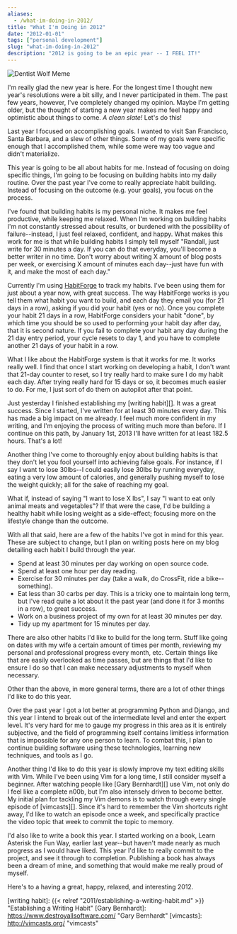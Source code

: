 ```yaml
---
aliases:
  - /what-im-doing-in-2012/
title: "What I'm Doing in 2012"
date: "2012-01-01"
tags: ["personal development"]
slug: "what-im-doing-in-2012"
description: "2012 is going to be an epic year -- I FEEL IT!"
---
```



![Dentist Wolf Meme][]


I'm really glad the new year is here.  For the longest time I thought new
year's resolutions were a bit silly, and I never participated in them.  The
past few years, however, I've completely changed my opinion.  Maybe I'm getting
older, but the thought of starting a new year makes me feel happy and
optimistic about things to come.  *A clean slate!*  Let's do this!

Last year I focused on accomplishing goals.  I wanted to visit San Francisco,
Santa Barbara, and a slew of other things.  Some of my goals were specific
enough that I accomplished them, while some were way too vague and didn't
materialize.

This year is going to be all about habits for me.  Instead of focusing on doing
specific things, I'm going to be focusing on building habits into my daily
routine.  Over the past year I've come to really appreciate habit building.
Instead of focusing on the outcome (e.g. your goals), you focus on the process.

I've found that building habits is my personal niche.  It makes me feel
productive, while keeping me relaxed.  When I'm working on building habits I'm
not constantly stressed about results, or burdened with the possibility of
failure--instead, I just feel relaxed, confident, and happy.  What makes this
work for me is that while building habits I simply tell myself "Randall, just
write for 30 minutes a day.  If you can do that everyday, you'll become a
better writer in no time.  Don't worry about writing X amount of blog posts per
week, or exercising X amount of minutes each day--just have fun with it, and
make the most of each day."

Currently I'm using [HabitForge][] to track my habits.  I've been using them
for just about a year now, with great success.  The way HabitForge works is you
tell them what habit you want to build, and each day they email you (for 21
days in a row), asking if you did your habit (yes or no).  Once you complete
your habit 21 days in a row, HabitForge considers your habit "done", by which
time you should be so used to performing your habit day after day, that it is
second nature.  If you fail to complete your habit any day during the 21 day
entry period, your cycle resets to day 1, and you have to complete another 21
days of your habit in a row.

What I like about the HabitForge system is that it works for me.  It works
really well.  I find that once I start working on developing a habit, I don't
want that 21-day counter to reset, so I try really hard to make sure I do my
habit each day.  After trying really hard for 15 days or so, it becomes much
easier to do.  For me, I just sort of do them on autopilot after that point.

Just yesterday I finished establishing my [writing habit][].  It was a great
success.  Since I started, I've written for at least 30 minutes every day.
This has made a big impact on me already.  I feel much more confident in my
writing, and I'm enjoying the process of writing much more than before.  If I
continue on this path, by January 1st, 2013 I'll have written for at least
182.5 hours.  That's a lot!

Another thing I've come to thoroughly enjoy about building habits is that they
don't let you fool yourself into achieving false goals.  For instance, if I say
I want to lose 30lbs--I could easily lose 30lbs by running everyday, eating a
very low amount of calories, and generally pushing myself to lose the weight
quickly; all for the sake of reaching my goal.

What if, instead of saying "I want to lose X lbs", I say "I want to eat only
animal meats and vegetables"?  If that were the case, I'd be building a healthy
habit while losing weight as a side-effect; focusing more on the lifestyle
change than the outcome.

With all that said, here are a few of the habits I've got in mind for this
year.  These are subject to change, but I plan on writing posts here on my blog
detailing each habit I build through the year.

-   Spend at least 30 minutes per day working on open source code.
-   Spend at least one hour per day reading.
-   Exercise for 30 minutes per day (take a walk, do CrossFit, ride a
    bike--something).
-   Eat less than 30 carbs per day.  This is a tricky one to maintain long
    term, but I've read quite a lot about it the past year (and done it for 3
    months in a row), to great success.
-   Work on a business project of my own for at least 30 minutes per day.
-   Tidy up my apartment for 15 minutes per day.

There are also other habits I'd like to build for the long term.  Stuff like
going on dates with my wife a certain amount of times per month, reviewing my
personal and professional progress every month, etc.  Certain things like that
are easily overlooked as time passes, but are things that I'd like to ensure I
do so that I can make necessary adjustments to myself when necessary.

Other than the above, in more general terms, there are a lot of other things
I'd like to do this year.

Over the past year I got a lot better at programming Python and Django, and
this year I intend to break out of the intermediate level and enter the expert
level.  It's very hard for me to gauge my progress in this area as it is
entirely subjective, and the field of programming itself contains limitless
information that is impossible for any one person to learn.  To combat this, I
plan to continue building software using these technologies, learning new
techniques, and tools as I go.

Another thing I'd like to do this year is slowly improve my text editing skills
with Vim.  While I've been using Vim for a long time, I still consider myself a
beginner.  After watching people like [Gary Bernhardt][] use Vim, not only do I
feel like a complete n00b, but I'm also intensely driven to become better.  My
initial plan for tackling my Vim demons is to watch through every single
episode of [vimcasts][].  Since it's hard to remember the Vim shortcuts right
away, I'd like to watch an episode once a week, and specifically practice the
video topic that week to commit the topic to memory.

I'd also like to write a book this year.  I started working on a book, Learn
Asterisk the Fun Way, earlier last year--but haven't made nearly as much
progress as I would have liked.  This year I'd like to really commit to the
project, and see it through to completion.  Publishing a book has always been a
dream of mine, and something that would make me really proud of myself.

Here's to a having a great, happy, relaxed, and interesting 2012.


  [Dentist Wolf Meme]: /static/images/2012/dentist-wolf-meme.png "Dentist Wolf Meme"
  [HabitForge]: http://habitforge.com/ "HabitForge"
  [writing habit]: {{< relref "2011/establishing-a-writing-habit.md" >}} "Establishing a Writing Habit"
  [Gary Bernhardt]: https://www.destroyallsoftware.com/ "Gary Bernhardt"
  [vimcasts]: http://vimcasts.org/ "vimcasts"
